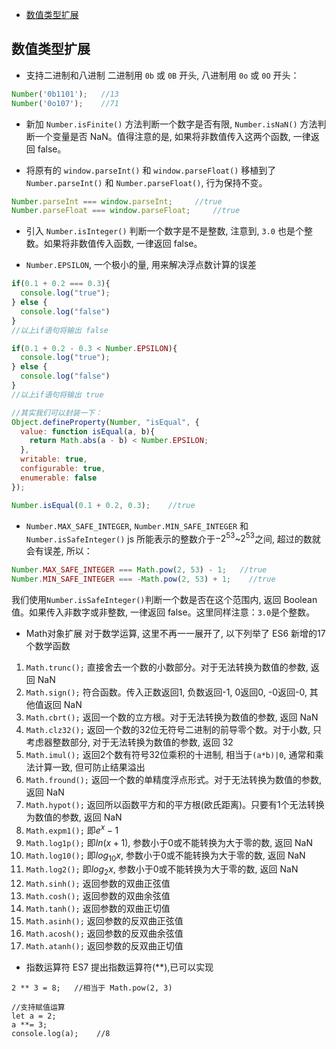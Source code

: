 <!-- MarkdownTOC -->

- [数值类型扩展](#%E6%95%B0%E5%80%BC%E7%B1%BB%E5%9E%8B%E6%89%A9%E5%B1%95)

<!-- /MarkdownTOC -->

## 数值类型扩展

- 支持二进制和八进制
二进制用 `0b` 或 `0B` 开头, 八进制用 `0o` 或 `0O` 开头：
```js
Number('0b1101');   //13
Number('0o107');    //71
```

- 新加 `Number.isFinite()` 方法判断一个数字是否有限, `Number.isNaN()` 方法判断一个变量是否 NaN。值得注意的是, 如果将非数值传入这两个函数, 一律返回 false。

- 将原有的 `window.parseInt()` 和 `window.parseFloat()` 移植到了 `Number.parseInt()` 和 `Number.parseFloat()`, 行为保持不变。
```js
Number.parseInt === window.parseInt;     //true
Number.parseFloat === window.parseFloat;     //true
```

- 引入 `Number.isInteger()` 判断一个数字是不是整数, 注意到, `3.0` 也是个整数。如果将非数值传入函数, 一律返回 false。

- `Number.EPSILON`, 一个极小的量, 用来解决浮点数计算的误差
```js
if(0.1 + 0.2 === 0.3){
  console.log("true");
} else {
  console.log("false")
}
//以上if语句将输出 false

if(0.1 + 0.2 - 0.3 < Number.EPSILON){
  console.log("true");
} else {
  console.log("false")
}
//以上if语句将输出 true

//其实我们可以封装一下：
Object.defineProperty(Number, "isEqual", {
  value: function isEqual(a, b){
    return Math.abs(a - b) < Number.EPSILON;
  },
  writable: true,
  configurable: true,
  enumerable: false
});

Number.isEqual(0.1 + 0.2, 0.3);    //true
```

- `Number.MAX_SAFE_INTEGER`, `Number.MIN_SAFE_INTEGER` 和 `Number.isSafeInteger()`
js 所能表示的整数介于$-2^{53}$~$2^{53}$之间, 超过的数就会有误差, 所以：
```js
Number.MAX_SAFE_INTEGER === Math.pow(2, 53) - 1;   //true
Number.MIN_SAFE_INTEGER === -Math.pow(2, 53) + 1;    //true
```
我们使用`Number.isSafeInteger()`判断一个数是否在这个范围内, 返回 Boolean 值。如果传入非数字或非整数, 一律返回 false。这里同样注意：`3.0`是个整数。

- Math对象扩展
对于数学运算, 这里不再一一展开了, 以下列举了 ES6 新增的17个数学函数
1. `Math.trunc();` 直接舍去一个数的小数部分。对于无法转换为数值的参数, 返回 NaN
2. `Math.sign();` 符合函数。传入正数返回1, 负数返回-1, 0返回0, -0返回-0, 其他值返回 NaN
3. `Math.cbrt();` 返回一个数的立方根。对于无法转换为数值的参数, 返回 NaN
4. `Math.clz32();` 返回一个数的32位无符号二进制的前导零个数。对于小数, 只考虑器整数部分, 对于无法转换为数值的参数, 返回 32
5. `Math.imul();` 返回2个数有符号32位乘积的十进制, 相当于`(a*b)|0`, 通常和乘法计算一致, 但可防止结果溢出
6. `Math.fround();` 返回一个数的单精度浮点形式。对于无法转换为数值的参数, 返回 NaN
7. `Math.hypot();` 返回所以函数平方和的平方根(欧氏距离)。只要有1个无法转换为数值的参数, 返回 NaN
8. `Math.expm1();` 即$e^x-1$
9. `Math.log1p();` 即$ln(x+1)$, 参数小于0或不能转换为大于零的数, 返回 NaN
10. `Math.log10();` 即$log_{10}{x}$, 参数小于0或不能转换为大于零的数, 返回 NaN
11. `Math.log2();` 即$log_{2}{x}$, 参数小于0或不能转换为大于零的数, 返回 NaN
12. `Math.sinh();` 返回参数的双曲正弦值
13. `Math.cosh();` 返回参数的双曲余弦值
14. `Math.tanh();` 返回参数的双曲正切值
15. `Math.asinh();` 返回参数的反双曲正弦值
16. `Math.acosh();` 返回参数的反双曲余弦值
17. `Math.atanh();` 返回参数的反双曲正切值

- 指数运算符
ES7 提出指数运算符(**),已可以实现
```
2 ** 3 = 8;   //相当于 Math.pow(2, 3)

//支持赋值运算
let a = 2;
a **= 3;
console.log(a);    //8
```
